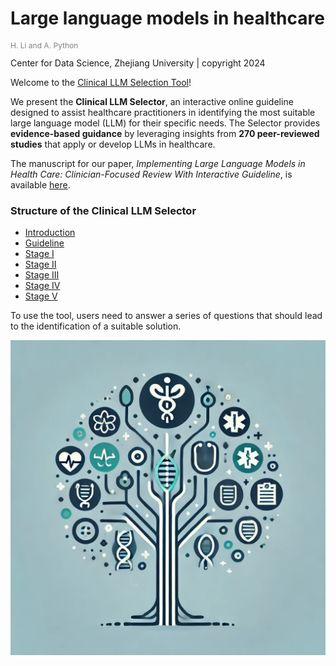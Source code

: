 # Large language models in healthcare
<p style="color: grey; font-size: 12px;">H. Li and A. Python</p>
Center for Data Science, Zhejiang University | copyright 2024


Welcome to the [Clinical LLM Selection Tool](https://williamlhy.github.io/Clinical-LLM-select/)! 
 
We present the **Clinical LLM Selector**, an interactive online guideline designed to assist healthcare practitioners in identifying the most suitable large language model (LLM) for their specific needs. The Selector provides **evidence-based guidance** by leveraging insights from **270 peer-reviewed studies** that apply or develop LLMs in healthcare.

The manuscript for our paper, *Implementing Large Language Models in Health Care: Clinician-Focused Review With Interactive Guideline*, is available [here](https://www.jmir.org/2025/1/e71916).

### Structure of the Clinical LLM Selector
- [Introduction](https://williamlhy.github.io/Clinical-LLM-select/intro.html)
- [Guideline](https://williamlhy.github.io/Clinical-LLM-select/guideline.html)
- [Stage I](https://williamlhy.github.io/Clinical-LLM-select/stage_I.html) 
- [Stage II](https://williamlhy.github.io/Clinical-LLM-select/stage_II.html)  
- [Stage III](https://williamlhy.github.io/Clinical-LLM-select/stage_III.html)  
- [Stage IV](https://williamlhy.github.io/Clinical-LLM-select/stage_IV.html) 
- [Stage V](https://williamlhy.github.io/Clinical-LLM-select/stage_V.html) 

To use the tool, users need to answer a series of questions that should lead to the identification of a suitable solution. 
<p align="center">
  <img src="LLMtool.jpg" alt="Clinical LLM Decision Tree" style="max-width: 100%; height: auto;">
</p>



 
